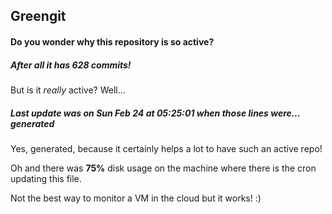 ## Greengit

#### Do you wonder why this repository is so active?

##### After all it has 628 commits!

But is it *really* active? Well...

##### Last update was on Sun Feb 24 at 05:25:01 when those lines were... generated

Yes, generated, because it certainly helps a lot to have such an active repo!

Oh and there was **75%** disk usage on the machine
where there is the cron updating this file.

Not the best way to monitor a VM in the cloud but it works! :)
